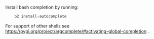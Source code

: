 Install bash completion by running:
```sh
    b2 install-autocomplete
```

For support of other shells see https://pypi.org/project/argcomplete/#activating-global-completion .
